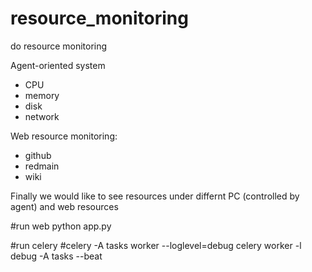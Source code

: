 # resource_monitoring
do resource monitoring

Agent-oriented system
- CPU
- memory
- disk
- network

Web resource monitoring:
- github
- redmain
- wiki

Finally we would like to see resources under differnt PC (controlled by agent) and web resources

#run web
python app.py

#run celery
#celery -A tasks worker --loglevel=debug
celery worker -l debug -A tasks --beat

